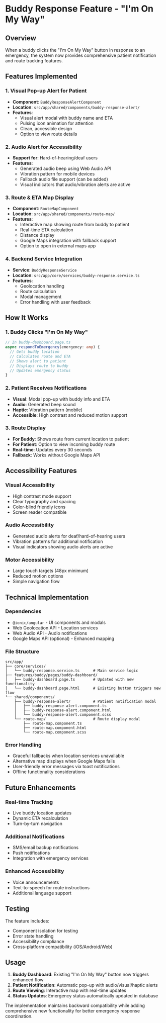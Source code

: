 # Buddy Response Feature - "I'm On My Way"

## Overview
When a buddy clicks the "I'm On My Way" button in response to an emergency, the system now provides comprehensive patient notification and route tracking features.

## Features Implemented

### 1. Visual Pop-up Alert for Patient
- **Component**: `BuddyResponseAlertComponent`
- **Location**: `src/app/shared/components/buddy-response-alert/`
- **Features**:
  - Visual alert modal with buddy name and ETA
  - Pulsing icon animation for attention
  - Clean, accessible design
  - Option to view route details

### 2. Audio Alert for Accessibility 
- **Support for**: Hard-of-hearing/deaf users
- **Features**:
  - Generated audio beep using Web Audio API
  - Vibration pattern for mobile devices
  - Fallback audio file support (can be added)
  - Visual indicators that audio/vibration alerts are active

### 3. Route & ETA Map Display
- **Component**: `RouteMapComponent`
- **Location**: `src/app/shared/components/route-map/`
- **Features**:
  - Interactive map showing route from buddy to patient
  - Real-time ETA calculation
  - Distance display
  - Google Maps integration with fallback support
  - Option to open in external maps app

### 4. Backend Service Integration
- **Service**: `BuddyResponseService`
- **Location**: `src/app/core/services/buddy-response.service.ts`
- **Features**:
  - Geolocation handling
  - Route calculation
  - Modal management
  - Error handling with user feedback

## How It Works

### 1. Buddy Clicks "I'm On My Way"
```typescript
// In buddy-dashboard.page.ts
async respondToEmergency(emergency: any) {
  // Gets buddy location
  // Calculates route and ETA
  // Shows alert to patient
  // Displays route to buddy
  // Updates emergency status
}
```

### 2. Patient Receives Notifications
- **Visual**: Modal pop-up with buddy info and ETA
- **Audio**: Generated beep sound
- **Haptic**: Vibration pattern (mobile)
- **Accessible**: High contrast and reduced motion support

### 3. Route Display
- **For Buddy**: Shows route from current location to patient
- **For Patient**: Option to view incoming buddy route
- **Real-time**: Updates every 30 seconds
- **Fallback**: Works without Google Maps API

## Accessibility Features

### Visual Accessibility
- High contrast mode support
- Clear typography and spacing
- Color-blind friendly icons
- Screen reader compatible

### Audio Accessibility
- Generated audio alerts for deaf/hard-of-hearing users
- Vibration patterns for additional notification
- Visual indicators showing audio alerts are active

### Motor Accessibility
- Large touch targets (48px minimum)
- Reduced motion options
- Simple navigation flow

## Technical Implementation

### Dependencies
- `@ionic/angular` - UI components and modals
- Web Geolocation API - Location services
- Web Audio API - Audio notifications
- Google Maps API (optional) - Enhanced mapping

### File Structure
```
src/app/
├── core/services/
│   └── buddy-response.service.ts      # Main service logic
├── features/buddy/pages/buddy-dashboard/
│   ├── buddy-dashboard.page.ts        # Updated with new functionality
│   └── buddy-dashboard.page.html      # Existing button triggers new flow
└── shared/components/
    ├── buddy-response-alert/          # Patient notification modal
    │   ├── buddy-response-alert.component.ts
    │   ├── buddy-response-alert.component.html
    │   └── buddy-response-alert.component.scss
    └── route-map/                     # Route display modal
        ├── route-map.component.ts
        ├── route-map.component.html
        └── route-map.component.scss
```

### Error Handling
- Graceful fallbacks when location services unavailable
- Alternative map displays when Google Maps fails
- User-friendly error messages via toast notifications
- Offline functionality considerations

## Future Enhancements

### Real-time Tracking
- Live buddy location updates
- Dynamic ETA recalculation
- Turn-by-turn navigation

### Additional Notifications
- SMS/email backup notifications
- Push notifications
- Integration with emergency services

### Enhanced Accessibility
- Voice announcements
- Text-to-speech for route instructions
- Additional language support

## Testing

The feature includes:
- Component isolation for testing
- Error state handling
- Accessibility compliance
- Cross-platform compatibility (iOS/Android/Web)

## Usage

1. **Buddy Dashboard**: Existing "I'm On My Way" button now triggers enhanced flow
2. **Patient Notification**: Automatic pop-up with audio/visual/haptic alerts
3. **Route Viewing**: Interactive map with real-time updates
4. **Status Updates**: Emergency status automatically updated in database

The implementation maintains backward compatibility while adding comprehensive new functionality for better emergency response coordination.